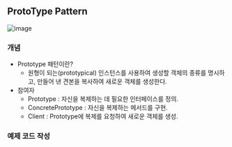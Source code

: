 ## ProtoType Pattern

![image](https://user-images.githubusercontent.com/5865308/197516815-315a9433-fe23-4ba7-bc8a-734bc4d50e6e.png)

### 개념 

* Prototype 패턴이란?
  * 원형이 되는(prototypical) 인스턴스를 사용하여 생성할 객체의 종류를 명시하고, 만들어 낸 견본을 복사하여 새로운 객체를 생성한다.
* 참여자 
  * Prototype : 자신을 복제하는 데 필요한 인터페이스를 정의.
  * ConcretePrototype : 자신을 복제하는 메서드를 구현.
  * Client : Prototype에 복제를 요청하여 새로운 객체를 생성.

### 예제 코드 작성

